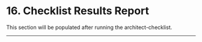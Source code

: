 # 16. Checklist Results Report

This section will be populated after running the architect-checklist.

---
